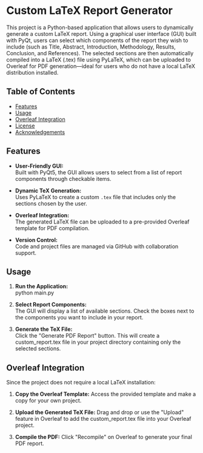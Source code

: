 # Custom LaTeX Report Generator

This project is a Python-based application that allows users to dynamically generate a custom LaTeX report. Using a graphical user interface (GUI) built with PyQt, users can select which components of the report they wish to include (such as Title, Abstract, Introduction, Methodology, Results, Conclusion, and References). The selected sections are then automatically compiled into a LaTeX (.tex) file using PyLaTeX, which can be uploaded to Overleaf for PDF generation—ideal for users who do not have a local LaTeX distribution installed.

## Table of Contents
- [Features](#features)
- [Usage](#usage)
- [Overleaf Integration](#overleaf-integration)
- [License](#license)
- [Acknowledgements](#acknowledgements)

## Features

- **User-Friendly GUI:**  
  Built with PyQt5, the GUI allows users to select from a list of report components through checkable items.

- **Dynamic TeX Generation:**  
  Uses PyLaTeX to create a custom `.tex` file that includes only the sections chosen by the user.

- **Overleaf Integration:**  
  The generated LaTeX file can be uploaded to a pre-provided Overleaf template for PDF compilation.

- **Version Control:**  
  Code and project files are managed via GitHub with collaboration support.

## Usage

1. **Run the Application:**  
   python main.py

2. **Select Report Components:**  
   The GUI will display a list of available sections. Check the boxes next to the components you want to include in your report.

3. **Generate the TeX File:**  
    Click the "Generate PDF Report" button. This will create a custom_report.tex file in your project directory containing only the selected     sections.

## Overleaf Integration
  Since the project does not require a local LaTeX installation:

1. **Copy the Overleaf Template:**
Access the provided template and make a copy for your own project.

2. **Upload the Generated TeX File:**
Drag and drop or use the "Upload" feature in Overleaf to add the custom_report.tex file into your Overleaf project.

3. **Compile the PDF:**
Click "Recompile" on Overleaf to generate your final PDF report.




   
